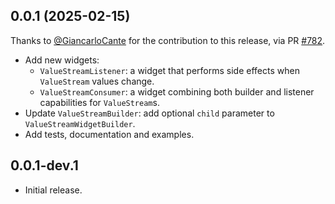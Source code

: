 ## 0.0.1 (2025-02-15)

Thanks to [@GiancarloCante](https://github.com/GiancarloCante) for the contribution to this release,
via PR [#782](https://github.com/ReactiveX/rxdart/pull/782).

- Add new widgets:
    - `ValueStreamListener`: a widget that performs side effects when `ValueStream` values change.
    - `ValueStreamConsumer`: a widget combining both builder and listener capabilities for `ValueStream`s.
- Update `ValueStreamBuilder`: add optional `child` parameter to `ValueStreamWidgetBuilder`.
- Add tests, documentation and examples.

## 0.0.1-dev.1

- Initial release.
